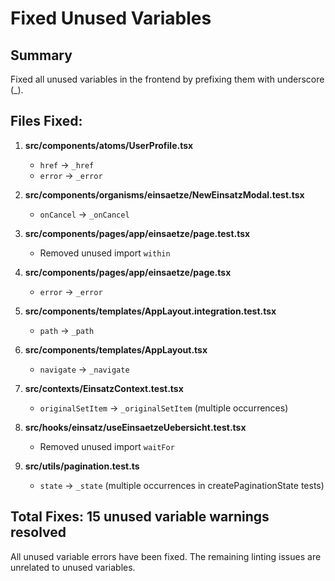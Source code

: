 # Fixed Unused Variables

## Summary
Fixed all unused variables in the frontend by prefixing them with underscore (_).

## Files Fixed:

1. **src/components/atoms/UserProfile.tsx**
   - `href` → `_href`
   - `error` → `_error`

2. **src/components/organisms/einsaetze/NewEinsatzModal.test.tsx**
   - `onCancel` → `_onCancel`

3. **src/components/pages/app/einsaetze/page.test.tsx**
   - Removed unused import `within`

4. **src/components/pages/app/einsaetze/page.tsx**
   - `error` → `_error`

5. **src/components/templates/AppLayout.integration.test.tsx**
   - `path` → `_path`

6. **src/components/templates/AppLayout.tsx**
   - `navigate` → `_navigate`

7. **src/contexts/EinsatzContext.test.tsx**
   - `originalSetItem` → `_originalSetItem` (multiple occurrences)

8. **src/hooks/einsatz/useEinsaetzeUebersicht.test.tsx**
   - Removed unused import `waitFor`

9. **src/utils/pagination.test.ts**
   - `state` → `_state` (multiple occurrences in createPaginationState tests)

## Total Fixes: 15 unused variable warnings resolved

All unused variable errors have been fixed. The remaining linting issues are unrelated to unused variables.